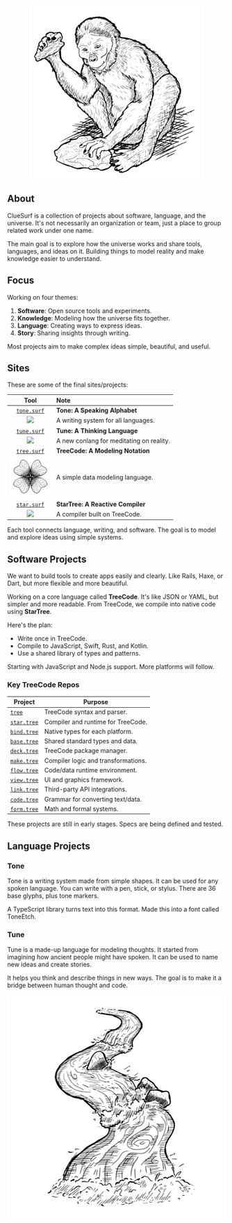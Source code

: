 <br/>
<br/>
<br/>

<!-- <p align='center'><img src='https://github.com/cluesurf/.github/blob/make/view/oaks2.png?raw=true' height='384'></a></p> -->

<p align='center'><img src='https://github.com/cluesurf/.github/blob/make/view/monkey.svg?raw=true' height='400'></p>

## About

ClueSurf is a collection of projects about software, language, and the universe.
It's not necessarily an organization or team, just a place to group related work under one name.

The main goal is to explore how the universe works and share tools, languages, and ideas on it.
Building things to model reality and make knowledge easier to understand.

## Focus

Working on four themes:

1. **Software**: Open source tools and experiments.
2. **Knowledge**: Modeling how the universe fits together.
3. **Language**: Creating ways to express ideas.
4. **Story**: Sharing insights through writing.

Most projects aim to make complex ideas simple, beautiful, and useful.

## Sites

These are some of the final sites/projects:


|                                                            Tool                                                             | Note                                                                             |
| :-------------------------------------------------------------------------------------------------------------------------: | :------------------------------------------------------------------------------- |
|                                              [`tone.surf`](https://tone.surf)                                               | **Tone: A Speaking Alphabet**                                        |
| <a href="https://tone.surf"><img src='https://github.com/cluesurf/tone/blob/make/view/star.svg?raw=true' height="92"></a> | A writing system for all languages.          |
|                                              [`tune.surf`](https://tune.surf)                                               | **Tune: A Thinking Language**                                   |
|  <a href="https://tune.surf"><img src='https://github.com/cluesurf/tune/blob/make/view/moon.svg?raw=true' height="92"></a>  | A new conlang for meditating on reality.          |
|                                              [`tree.surf`](https://tree.surf)                                               | **TreeCode: A Modeling Notation**                                           |
|  <a href="https://tree.surf"><img src='https://github.com/cluesurf/tree/blob/make/view/tree.svg?raw=true' height="92"></a>  | A simple data modeling language. |   |
|                                              [`star.surf`](https://star.surf)                                               | **StarTree: A Reactive Compiler**                                           |
|  <a href="https://star.surf"><img src='https://github.com/cluesurf/star.tree/blob/make/view/star.svg?raw=true' height="92"></a>  | A compiler built on TreeCode. |

Each tool connects language, writing, and software.
The goal is to model and explore ideas using simple systems.

## Software Projects

We want to build tools to create apps easily and clearly.
Like Rails, Haxe, or Dart, but more flexible and more beautiful.

Working on a core language called **TreeCode**.
It's like JSON or YAML, but simpler and more readable.
From TreeCode, we compile into native code using **StarTree**.

Here's the plan:

- Write once in TreeCode.
- Compile to JavaScript, Swift, Rust, and Kotlin.
- Use a shared library of types and patterns.

Starting with JavaScript and Node.js support.
More platforms will follow.

### Key TreeCode Repos

| Project | Purpose |
|---------|---------|
| [`tree`](https://github.com/cluesurf/tree) | TreeCode syntax and parser. |
| [`star.tree`](https://github.com/cluesurf/star.tree) | Compiler and runtime for TreeCode. |
| [`bind.tree`](https://github.com/cluesurf/bind.tree) | Native types for each platform. |
| [`base.tree`](https://github.com/cluesurf/base.tree) | Shared standard types and data. |
| [`deck.tree`](https://github.com/cluesurf/deck.tree) | TreeCode package manager. |
| [`make.tree`](https://github.com/cluesurf/make.tree) | Compiler logic and transformations. |
| [`flow.tree`](https://github.com/cluesurf/flow.tree) | Code/data runtime environment. |
| [`view.tree`](https://github.com/cluesurf/view.tree) | UI and graphics framework. |
| [`link.tree`](https://github.com/cluesurf/link.tree) | Third-party API integrations. |
| [`code.tree`](https://github.com/cluesurf/code.tree) | Grammar for converting text/data. |
| [`form.tree`](https://github.com/cluesurf/form.tree) | Math and formal systems. |

These projects are still in early stages.
Specs are being defined and tested.

## Language Projects

### Tone

Tone is a writing system made from simple shapes.
It can be used for any spoken language.
You can write with a pen, stick, or stylus.
There are 36 base glyphs, plus tone markers.

A TypeScript library turns text into this format.
Made this into a font called ToneEtch.

### Tune

Tune is a made-up language for modeling thoughts.
It started from imagining how ancient people might have spoken.
It can be used to name new ideas and create stories.

It helps you think and describe things in new ways.
The goal is to make it a bridge between human thought and code.

<p align='center'><img src='https://github.com/cluesurf/.github/blob/make/view/stream.svg?raw=true' height='512'></p>
